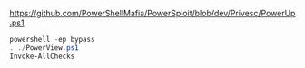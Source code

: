 https://github.com/PowerShellMafia/PowerSploit/blob/dev/Privesc/PowerUp.ps1

```powershell
powershell -ep bypass
. ./PowerView.ps1
Invoke-AllChecks
```